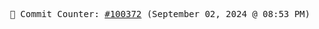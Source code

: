 <p align="center">
    <samp>
        📮 Commit Counter: <a href="https://github.com/Javascript-void0/Javascript-void0/commits/main">#100372</a> (September 02, 2024 @ 08:53 PM)
    </samp>
</p>